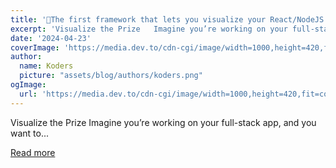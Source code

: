 ```yaml
---
title: '🥇The first framework that lets you visualize your React/NodeJS app 🤯'
excerpt: 'Visualize the Prize   Imagine you’re working on your full-stack app, and you want to...'
date: '2024-04-23'
coverImage: 'https://media.dev.to/cdn-cgi/image/width=1000,height=420,fit=cover,gravity=auto,format=auto/https%3A%2F%2Fdev-to-uploads.s3.amazonaws.com%2Fuploads%2Farticles%2Fx2wctld624pqstppnc1r.png'
author:
  name: Koders
  picture: "assets/blog/authors/koders.png"
ogImage:
  url: 'https://media.dev.to/cdn-cgi/image/width=1000,height=420,fit=cover,gravity=auto,format=auto/https%3A%2F%2Fdev-to-uploads.s3.amazonaws.com%2Fuploads%2Farticles%2Fx2wctld624pqstppnc1r.png'
---
```


Visualize the Prize   Imagine you’re working on your full-stack app, and you want to...

[Read more](https://dev.to/wasp/the-first-framework-that-lets-you-visualize-your-reactnodejs-app-1d63)
